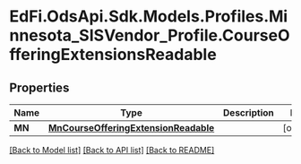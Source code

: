 # EdFi.OdsApi.Sdk.Models.Profiles.Minnesota_SISVendor_Profile.CourseOfferingExtensionsReadable
## Properties

Name | Type | Description | Notes
------------ | ------------- | ------------- | -------------
**MN** | [**MnCourseOfferingExtensionReadable**](MnCourseOfferingExtensionReadable.md) |  | [optional] 

[[Back to Model list]](../README.md#documentation-for-models) [[Back to API list]](../README.md#documentation-for-api-endpoints) [[Back to README]](../README.md)

